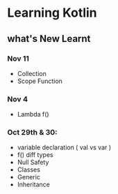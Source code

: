 # Learning Kotlin

## what's New Learnt

### Nov 11
- Collection
- Scope Function


### Nov 4
- Lambda f()

### Oct 29th & 30:
- variable declaration ( val vs var )
- f() diff types 
- Null Safety
- Classes
- Generic
- Inheritance